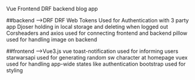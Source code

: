 Vue Frontend DRF backend blog app

##backend -->DRF
DRF Web Tokens Used for Authentication with 3 party app Djoser holding in local storage and deleting when logged out
Corsheaders and axios used for connecting frontend and backend
pillow used for handling image on backend


##frontend -->Vue3.js
vue toast-notification used for informing users
starwarsapi used for generating random sw character at homepage
vuex used for handling app-wide states like authentication
bootstrap used for styling

